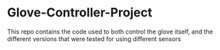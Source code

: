 # Glove-Controller-Project
This repo contains the code used to both control the glove itself, and the different versions that were tested for using different sensors
